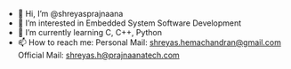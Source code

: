 - 👋 Hi, I’m @shreyasprajnaana
- 👀 I’m interested in Embedded System Software Development
- 🌱 I’m currently learning C, C++, Python
- 📫 How to reach me:
Personal Mail: shreyas.hemachandran@gmail.com 
Official Mail: shreyas.h@prajnaanatech.com

<!---
shreyasprajnaana/shreyasprajnaana is a ✨ special ✨ repository because its `README.md` (this file) appears on your GitHub profile.
You can click the Preview link to take a look at your changes.
--->
